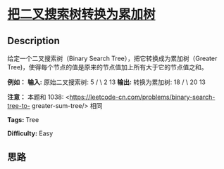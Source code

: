 # [把二叉搜索树转换为累加树][title]

## Description

给定一个二叉搜索树（Binary Search Tree），把它转换成为累加树（Greater
Tree)，使得每个节点的值是原来的节点值加上所有大于它的节点值之和。



**例如：**
            **输入:** 原始二叉搜索树:                  5                /   \               2     13        **输出:** 转换为累加树:                 18                /   \              20     13    



**注意：** 本题和 1038: <https://leetcode-cn.com/problems/binary-search-tree-to-
greater-sum-tree/> 相同


**Tags:** Tree

**Difficulty:** Easy

## 思路

[title]: https://leetcode-cn.com/problems/convert-bst-to-greater-tree
